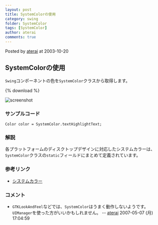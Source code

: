 ```yaml
---
layout: post
title: SystemColorの使用
category: swing
folder: SystemColor
tags: [SystemColor]
author: aterai
comments: true
---
```


Posted by [aterai](http://terai.xrea.jp/aterai.html) at 2003-10-20

## SystemColorの使用
`Swing`コンポーネントの色を`SystemColor`クラスから取得します。

{% download %}

![screenshot](https://lh4.googleusercontent.com/_9Z4BYR88imo/TQTUESCOFBI/AAAAAAAAAlc/eXW_0wilSew/s800/SystemColor.png)

### サンプルコード
<pre class="prettyprint"><code>Color color = SystemColor.textHighlightText;
</code></pre>

### 解説
各プラットフォームのディスクトップデザインに対応したシステムカラーは、`SystemColor`クラスの`static`フィールドにまとめて定義されています。

### 参考リンク
- [システムカラー](http://www.asahi-net.or.jp/~dp8t-asm/java/tips/SystemColor.html)

<!-- dummy comment line for breaking list -->

### コメント
- `GTKLookAndFeel`などでは、`SystemColor`はうまく動作しないようです。`UIManager`を使った方がいいかもしれません。 -- [aterai](http://terai.xrea.jp/aterai.html) 2007-05-07 (月) 17:04:59

<!-- dummy comment line for breaking list -->


